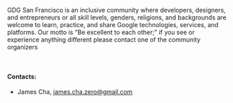 GDG San Francisco is an inclusive community where developers, designers, and entrepreneurs or all skill levels, genders, religions, and backgrounds are welcome to learn, practice, and share Google technologies, services, and platforms. Our motto is "Be excellent to each other;" if you see or experience anything different please contact one of the community organizers

<br/>

#### Contacts:

- James Cha, [james.cha.zero@gmail.com](mailto:james.cha.zero@gmail.com)
